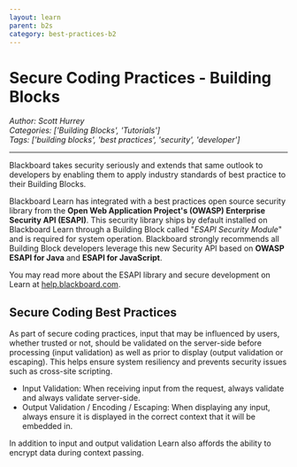```yaml
---
layout: learn
parent: b2s
category: best-practices-b2
---
```

# Secure Coding Practices - Building Blocks
*Author: Scott Hurrey*  
*Categories: ['Building Blocks', 'Tutorials']*  
*Tags: ['building blocks', 'best practices', 'security', 'developer']*  
<hr />
Blackboard takes security seriously and extends that same outlook to
developers by enabling them to apply industry standards of best practice to
their Building Blocks.

Blackboard Learn has integrated with a best practices open source security
library from the **Open Web Application Project's (OWASP) Enterprise Security
API (ESAPI)**. This security library ships by default installed on Blackboard
Learn through a Building Block called "_ESAPI Security Module_" and is
required for system operation. Blackboard strongly recommends all Building
Block developers leverage this new Security API based on **OWASP ESAPI for
Java** and **ESAPI for JavaScript**.

You may read more about the ESAPI library and secure development on Learn at
[help.blackboard.com](https://help.blackboard.com/en-us/Learn/9.1_2014_04/Administrator/070_Server_Management_and_Integrations/Security).

## Secure Coding Best Practices

As part of secure coding practices, input that may be influenced by users,
whether trusted or not, should be validated on the server-side before
processing (input validation) as well as prior to display (output validation
or escaping). This helps ensure system resiliency and prevents security issues
such as cross-site scripting.

  * Input Validation: When receiving input from the request, always validate and always validate server-side.
  * Output Validation / Encoding / Escaping: When displaying any input, always ensure it is displayed in the correct context that it will be embedded in.

In addition to input and output validation Learn also affords the ability to
encrypt data during context passing.

